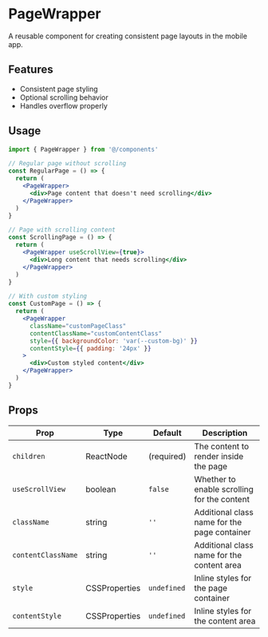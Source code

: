 # PageWrapper

A reusable component for creating consistent page layouts in the mobile app.

## Features

- Consistent page styling
- Optional scrolling behavior
- Handles overflow properly

## Usage

```jsx
import { PageWrapper } from '@/components'

// Regular page without scrolling
const RegularPage = () => {
  return (
    <PageWrapper>
      <div>Page content that doesn't need scrolling</div>
    </PageWrapper>
  )
}

// Page with scrolling content
const ScrollingPage = () => {
  return (
    <PageWrapper useScrollView={true}>
      <div>Long content that needs scrolling</div>
    </PageWrapper>
  )
}

// With custom styling
const CustomPage = () => {
  return (
    <PageWrapper
      className="customPageClass"
      contentClassName="customContentClass"
      style={{ backgroundColor: 'var(--custom-bg)' }}
      contentStyle={{ padding: '24px' }}
    >
      <div>Custom styled content</div>
    </PageWrapper>
  )
}
```

## Props

| Prop               | Type          | Default     | Description                                  |
| ------------------ | ------------- | ----------- | -------------------------------------------- |
| `children`         | ReactNode     | (required)  | The content to render inside the page        |
| `useScrollView`    | boolean       | `false`     | Whether to enable scrolling for the content  |
| `className`        | string        | `''`        | Additional class name for the page container |
| `contentClassName` | string        | `''`        | Additional class name for the content area   |
| `style`            | CSSProperties | `undefined` | Inline styles for the page container         |
| `contentStyle`     | CSSProperties | `undefined` | Inline styles for the content area           |
